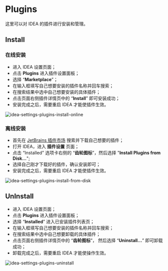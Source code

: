 # Plugins

这里可以对 IDEA 的插件进行安装和管理。

## Install

### 在线安装

- 进入 IDEA 设置页面；
- 点击 **Plugins** 进入插件设置面板；
- 选择 “**Marketplace**”；
- 在输入框填写自己想要安装的插件名称并回车搜索；
- 在搜索结果中选中自己想要安装的具体插件；
- 点击页面右侧插件详情页中的 “**Install**” 即可安装成功；
- 安装完成之后，需要重启 IDEA 才能使插件生效。

![idea-settings-plugins-install-online](https://picgo-daily.oss-cn-guangzhou.aliyuncs.com/picgo-daily/2023/1c512e856898755e522c6f7bd669d032.png)

### 离线安装

- 首先在 [JetBrains 插件市场](https://plugins.jetbrains.com/) 搜索并下载自己想要的插件；
- 打开 IDEA，进入 **插件设置** 页面；
- 点击 “Installed” 选项卡右侧的 “**齿轮图标**”，然后选择 "**Install Plugins from Disk...**";
- 选择自己刚才下载好的插件，确认安装即可；
- 安装完成之后，需要重启 IDEA 才能使插件生效。

![idea-settings-plugins-install-from-disk](https://picgo-daily.oss-cn-guangzhou.aliyuncs.com/picgo-daily/2023/f8c78582f2fb1e76028c50f99be6f2ce.png)

## UnInstall

- 进入 IDEA 设置页面；
- 点击 **Plugins** 进入插件设置面板；
- 选择 “**Installed**” 进入已安装插件列表页；
- 在输入框填写自己想要安装的插件名称并回车搜索；
- 在搜索结果中选中自己想要卸载的具体插件；
- 点击页面右侧插件详情页中的 “**齿轮图标**”， 然后选择 “**Uninstall...**” 即可卸载成功；
- 卸载完成之后，需要重启 IDEA 才能使操作生效。

![idea-settings-plugins-uninstall](https://picgo-daily.oss-cn-guangzhou.aliyuncs.com/picgo-daily/2023/41ae2bf46a63c612b50e2acef2455f21.png)
